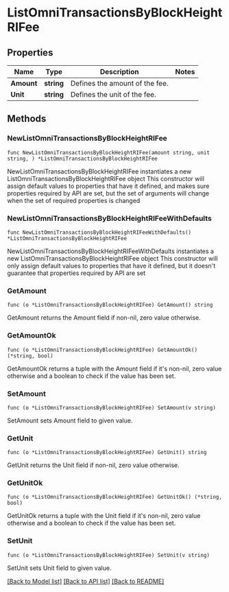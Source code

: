 # ListOmniTransactionsByBlockHeightRIFee

## Properties

Name | Type | Description | Notes
------------ | ------------- | ------------- | -------------
**Amount** | **string** | Defines the amount of the fee. | 
**Unit** | **string** | Defines the unit of the fee. | 

## Methods

### NewListOmniTransactionsByBlockHeightRIFee

`func NewListOmniTransactionsByBlockHeightRIFee(amount string, unit string, ) *ListOmniTransactionsByBlockHeightRIFee`

NewListOmniTransactionsByBlockHeightRIFee instantiates a new ListOmniTransactionsByBlockHeightRIFee object
This constructor will assign default values to properties that have it defined,
and makes sure properties required by API are set, but the set of arguments
will change when the set of required properties is changed

### NewListOmniTransactionsByBlockHeightRIFeeWithDefaults

`func NewListOmniTransactionsByBlockHeightRIFeeWithDefaults() *ListOmniTransactionsByBlockHeightRIFee`

NewListOmniTransactionsByBlockHeightRIFeeWithDefaults instantiates a new ListOmniTransactionsByBlockHeightRIFee object
This constructor will only assign default values to properties that have it defined,
but it doesn't guarantee that properties required by API are set

### GetAmount

`func (o *ListOmniTransactionsByBlockHeightRIFee) GetAmount() string`

GetAmount returns the Amount field if non-nil, zero value otherwise.

### GetAmountOk

`func (o *ListOmniTransactionsByBlockHeightRIFee) GetAmountOk() (*string, bool)`

GetAmountOk returns a tuple with the Amount field if it's non-nil, zero value otherwise
and a boolean to check if the value has been set.

### SetAmount

`func (o *ListOmniTransactionsByBlockHeightRIFee) SetAmount(v string)`

SetAmount sets Amount field to given value.


### GetUnit

`func (o *ListOmniTransactionsByBlockHeightRIFee) GetUnit() string`

GetUnit returns the Unit field if non-nil, zero value otherwise.

### GetUnitOk

`func (o *ListOmniTransactionsByBlockHeightRIFee) GetUnitOk() (*string, bool)`

GetUnitOk returns a tuple with the Unit field if it's non-nil, zero value otherwise
and a boolean to check if the value has been set.

### SetUnit

`func (o *ListOmniTransactionsByBlockHeightRIFee) SetUnit(v string)`

SetUnit sets Unit field to given value.



[[Back to Model list]](../README.md#documentation-for-models) [[Back to API list]](../README.md#documentation-for-api-endpoints) [[Back to README]](../README.md)


